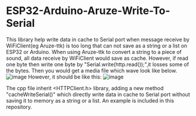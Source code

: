 # ESP32-Arduino-Aruze-Write-To-Serial
This library help write data in cache to Serial port when message receive by WiFiClient(eg Aruze-ttk) is too long that can not save as a string or a list on ESP32 or Arduino.
When using Aruze-ttk to convert a string to a piece of sound, all data receive by WiFiClient would save as cache. However, if read one byte then write one byte by "Serial.write(http.read());",it losses some of the bytes. Then you would get a media file which wave look like below.
![image](https://github.com/liucGitH/ESP32-Arduino-Aruze-Write-To-Serial/assets/77263346/e4569085-279a-4fd9-8923-c48ce8c2350c)
However, it should be like this:
![image](https://github.com/liucGitH/ESP32-Arduino-Aruze-Write-To-Serial/assets/77263346/ad40b5e6-52e2-4210-bae6-6ec92b1a34b8)

The cpp file inherit <HTTPClient.h> library, adding a new method "cacheWriteSerial()" which directly write data in cache to Serial port without saving it to memory as a string or a list. An example is included in this repository.
